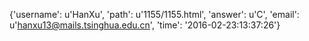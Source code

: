 {'username': u'HanXu', 'path': u'1155/1155.html', 'answer': u'C', 'email': u'hanxu13@mails.tsinghua.edu.cn', 'time': '2016-02-23:13:37:26'}